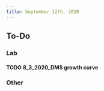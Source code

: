```yaml
---
title: September 12th, 2020
---
```


## **To-Do**
### **Lab**
#### TODO 8_3_2020_DMS growth curve

### **Other**
#### 
